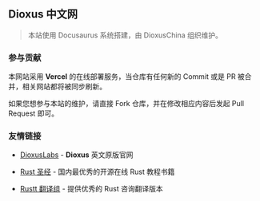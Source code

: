 ## Dioxus 中文网

> 本站使用 Docusaurus 系统搭建，由 DioxusChina 组织维护。



### 参与贡献

本网站采用 **Vercel** 的在线部署服务，当仓库有任何新的 Commit 或是 PR 被合并，相关网站都将被同步刷新。

如果您想参与本站的维护，请直接 Fork 仓库，并在修改相应内容后发起 Pull Request 即可。



### 友情链接

- [DioxusLabs](https://dioxuslabs.com) - **Dioxus** 英文原版官网

- [Rust 圣经](https://course.rs) - 国内最优秀的开源在线 Rust 教程书籍
- [Rustt 翻译组](https://rustt.org) - 提供优秀的 Rust 咨询翻译版本
